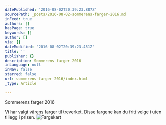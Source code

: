 ```yaml
---
datePublished: '2016-08-02T20:39:23.887Z'
sourcePath: _posts/2016-08-02-sommerens-farger-2016.md
inFeed: true
authors: []
hasPage: true
keywords: []
author: []
via: {}
dateModified: '2016-08-02T20:39:23.451Z'
title: ''
publisher: {}
description: Sommerens farger 2016
inLanguage: null
inNav: false
starred: false
url: sommerens-farger-2016/index.html
_type: Article

---
```

Sommerens farger 2016

Vi har valgt vårens farger til treverket. Disse fargene kan du fritt velge i uten tillegg i prisen.
![Fargekart](https://the-grid-user-content.s3-us-west-2.amazonaws.com/e2b674bf-1d7e-4e96-b931-041bc6feab1d.png)